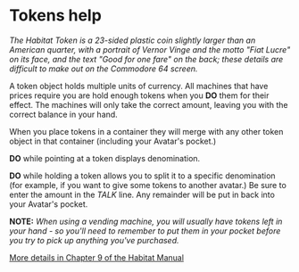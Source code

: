 # Tokens help

*The Habitat Token is a 23-sided plastic coin slightly larger than an American quarter, with a portrait of Vernor Vinge and the motto "Fiat Lucre" on its face, and the text "Good for one fare" on the back; these details are difficult to make out on the Commodore 64 screen.*

A token object holds multiple units of currency. All machines that have prices require you are hold enough tokens when you **DO** them for their effect. The machines will only take the correct amount, leaving you with the correct balance in your hand.

When you place tokens in a container they will merge with any other token object in that container (including your Avatar's pocket.)

**DO** while pointing at a token displays denomination.

**DO** while holding a token allows you to split it to a specific denomination (for example, if you want to give some tokens to another avatar.) Be sure to enter the amount in the *TALK* line. Any remainder will be put in back into your Avatar's pocket.

**NOTE:** *When using a vending machine, you will usually have tokens left in your hand - so you'll need to remember to put them in your pocket before you try to pick up anything you've purchased.*

[More details in Chapter 9 of the Habitat Manual](https://frandallfarmer.github.io/neohabitat-doc/docs//Avatar%20Handbook.html#CHAP9)
